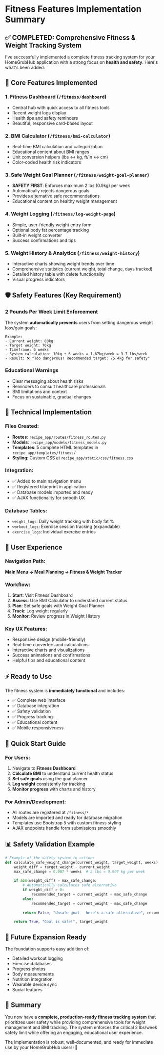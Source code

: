 # Fitness Features Implementation Summary

## ✅ COMPLETED: Comprehensive Fitness & Weight Tracking System

I've successfully implemented a complete fitness tracking system for your HomeGrubHub application with a strong focus on **health and safety**. Here's what's been added:

## 🎯 Core Features Implemented

### 1. **Fitness Dashboard** (`/fitness/dashboard`)
- Central hub with quick access to all fitness tools
- Recent weight logs display
- Health tips and safety reminders
- Beautiful, responsive card-based layout

### 2. **BMI Calculator** (`/fitness/bmi-calculator`)
- Real-time BMI calculation and categorization
- Educational content about BMI ranges
- Unit conversion helpers (lbs ↔ kg, ft/in ↔ cm)
- Color-coded health risk indicators

### 3. **Safe Weight Goal Planner** (`/fitness/weight-goal-planner`)
- **SAFETY FIRST**: Enforces maximum 2 lbs (0.9kg) per week
- Automatically rejects dangerous goals
- Provides alternative safe recommendations  
- Educational content on healthy weight management

### 4. **Weight Logging** (`/fitness/log-weight-page`)
- Simple, user-friendly weight entry form
- Optional body fat percentage tracking
- Built-in weight converter
- Success confirmations and tips

### 5. **Weight History & Analytics** (`/fitness/weight-history`)
- Interactive charts showing weight trends over time
- Comprehensive statistics (current weight, total change, days tracked)
- Detailed history table with delete functionality
- Visual progress indicators

## 🛡️ Safety Features (Key Requirement)

### **2 Pounds Per Week Limit Enforcement**
The system **automatically prevents** users from setting dangerous weight loss/gain goals:

```
Example:
- Current weight: 80kg
- Target weight: 70kg  
- Timeframe: 6 weeks
- System calculation: 10kg ÷ 6 weeks = 1.67kg/week = 3.7 lbs/week
- Result: ❌ "Too dangerous! Recommended target: 75.4kg for safety"
```

### Educational Warnings
- Clear messaging about health risks
- Reminders to consult healthcare professionals
- BMI limitations and context
- Focus on sustainable, gradual changes

## 🔧 Technical Implementation

### Files Created:
- **Routes**: `recipe_app/routes/fitness_routes.py`
- **Models**: `recipe_app/models/fitness_models.py` 
- **Templates**: 5 complete HTML templates in `recipe_app/templates/fitness/`
- **Styling**: Custom CSS at `recipe_app/static/css/fitness.css`

### Integration:
- ✅ Added to main navigation menu
- ✅ Registered blueprint in application
- ✅ Database models imported and ready
- ✅ AJAX functionality for smooth UX

### Database Tables:
- `weight_logs`: Daily weight tracking with body fat %
- `workout_logs`: Exercise session tracking (expandable)
- `exercise_logs`: Individual exercise entries

## 🎨 User Experience

### Navigation Path:
**Main Menu → Meal Planning → Fitness & Weight Tracker**

### Workflow:
1. **Start**: Visit Fitness Dashboard
2. **Assess**: Use BMI Calculator to understand current status
3. **Plan**: Set safe goals with Weight Goal Planner  
4. **Track**: Log weight regularly
5. **Monitor**: Review progress in Weight History

### Key UX Features:
- Responsive design (mobile-friendly)
- Real-time converters and calculations
- Interactive charts and visualizations
- Success animations and confirmations
- Helpful tips and educational content

## ⚡ Ready to Use

The fitness system is **immediately functional** and includes:

- ✅ Complete web interface
- ✅ Database integration  
- ✅ Safety validation
- ✅ Progress tracking
- ✅ Educational content
- ✅ Mobile responsiveness

## 🚀 Quick Start Guide

### For Users:
1. Navigate to **Fitness Dashboard**
2. **Calculate BMI** to understand current health status
3. **Set safe goals** using the goal planner
4. **Log weight** consistently for tracking
5. **Monitor progress** with charts and history

### For Admin/Development:
- All routes are registered at `/fitness/*`
- Models are imported and ready for database migration
- Templates use Bootstrap 5 with custom fitness styling
- AJAX endpoints handle form submissions smoothly

## 📊 Safety Validation Example

```python
# Example of the safety system in action:
def calculate_safe_weight_change(current_weight, target_weight, weeks):
    weight_diff = target_weight - current_weight
    max_safe_change = 0.907 * weeks  # 2 lbs = 0.907 kg per week
    
    if abs(weight_diff) > max_safe_change:
        # Automatically calculates safe alternative
        if weight_diff > 0:
            recommended_target = current_weight + max_safe_change
        else:
            recommended_target = current_weight - max_safe_change
        
        return False, "Unsafe goal - here's a safe alternative", recommended_target
    
    return True, "Goal is safe!", target_weight
```

## 🔮 Future Expansion Ready

The foundation supports easy addition of:
- Detailed workout logging
- Exercise databases  
- Progress photos
- Body measurements
- Nutrition integration
- Wearable device sync
- Social features

## 📝 Summary

You now have a **complete, production-ready fitness tracking system** that prioritizes user safety while providing comprehensive tools for weight management and BMI tracking. The system enforces the critical 2 lbs/week safety limit while offering an engaging, educational user experience.

The implementation is robust, well-documented, and ready for immediate use by your HomeGrubHub users! 🎉
